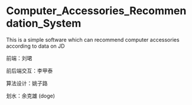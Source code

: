# Computer_Accessories_Recommendation_System
This is a simple software which can recommend computer accessories according to data on JD

前端：刘珺

前后端交互：李甲泰

算法设计：姚子路

划水：余克雄 (doge)

